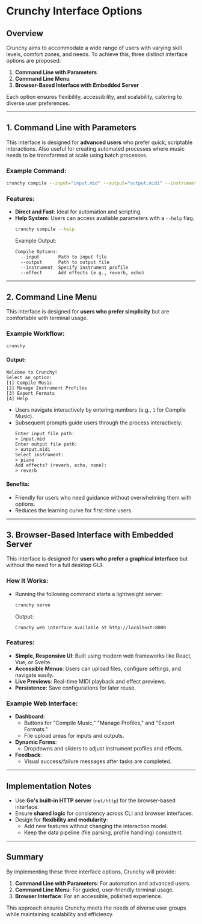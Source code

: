 

# Crunchy Interface Options

## Overview
Crunchy aims to accommodate a wide range of users with varying skill levels, comfort zones, and needs. To achieve this, three distinct interface options are proposed:
1. **Command Line with Parameters**
2. **Command Line Menu**
3. **Browser-Based Interface with Embedded Server**

Each option ensures flexibility, accessibility, and scalability, catering to diverse user preferences.

---

## 1. Command Line with Parameters
This interface is designed for **advanced users** who prefer quick, scriptable interactions. Also useful for creating automated processes where music needs to be transformed at scale using batch processes.

### Example Command:
```bash
crunchy compile --input="input.mid" --output="output.midi" --instrument="piano" --effect="reverb"
```

### Features:
- **Direct and Fast**: Ideal for automation and scripting.
- **Help System**: Users can access available parameters with a `--help` flag.
    ```bash
    crunchy compile --help
    ```
    Example Output:
    ```
    Compile Options:
      --input       Path to input file
      --output      Path to output file
      --instrument  Specify instrument profile
      --effect      Add effects (e.g., reverb, echo)
    ```

---

## 2. Command Line Menu
This interface is designed for **users who prefer simplicity** but are comfortable with terminal usage.

### Example Workflow:
```bash
crunchy
```
#### Output:
```
Welcome to Crunchy!
Select an option:
[1] Compile Music
[2] Manage Instrument Profiles
[3] Export Formats
[4] Help
```
- Users navigate interactively by entering numbers (e.g., `1` for Compile Music).
- Subsequent prompts guide users through the process interactively:
    ```
    Enter input file path:
    > input.mid
    Enter output file path:
    > output.midi
    Select instrument:
    > piano
    Add effects? (reverb, echo, none):
    > reverb
    ```

#### Benefits:
- Friendly for users who need guidance without overwhelming them with options.
- Reduces the learning curve for first-time users.

---

## 3. Browser-Based Interface with Embedded Server
This interface is designed for **users who prefer a graphical interface** but without the need for a full desktop GUI.

### How It Works:
- Running the following command starts a lightweight server:
    ```bash
    crunchy serve
    ```
    Output:
    ```
    Crunchy web interface available at http://localhost:8080
    ```

### Features:
- **Simple, Responsive UI**: Built using modern web frameworks like React, Vue, or Svelte.
- **Accessible Menus**: Users can upload files, configure settings, and navigate easily.
- **Live Previews**: Real-time MIDI playback and effect previews.
- **Persistence**: Save configurations for later reuse.

### Example Web Interface:
- **Dashboard**:
  - Buttons for "Compile Music," "Manage Profiles," and "Export Formats."
  - File upload areas for inputs and outputs.
- **Dynamic Forms**:
  - Dropdowns and sliders to adjust instrument profiles and effects.
- **Feedback**:
  - Visual success/failure messages after tasks are completed.

---

## Implementation Notes
- Use **Go's built-in HTTP server** (`net/http`) for the browser-based interface.
- Ensure **shared logic** for consistency across CLI and browser interfaces.
- Design for **flexibility and modularity**:
  - Add new features without changing the interaction model.
  - Keep the data pipeline (file parsing, profile handling) consistent.

---

## Summary
By implementing these three interface options, Crunchy will provide:
1. **Command Line with Parameters**: For automation and advanced users.
2. **Command Line Menu**: For guided, user-friendly terminal usage.
3. **Browser Interface**: For an accessible, polished experience.

This approach ensures Crunchy meets the needs of diverse user groups while maintaining scalability and efficiency.
